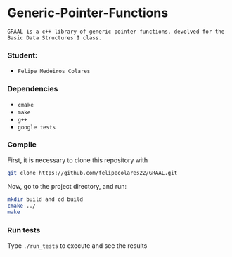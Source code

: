 # Generic-Pointer-Functions

	GRAAL is a c++ library of generic pointer functions, devolved for the Basic Data Structures I class.

### Student:
* `Felipe Medeiros Colares`

### Dependencies
* `cmake`
* `make`
* `g++`
* `google tests`


### Compile
First, it is necessary to clone this repository with

```bash
git clone https://github.com/felipecolares22/GRAAL.git
```

Now, go to the project directory, and run:

```bash
mkdir build and cd build
cmake ../
make
```

### Run tests
Type `./run_tests` to execute and see the results
